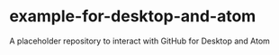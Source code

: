 # example-for-desktop-and-atom
A placeholder repository to interact with GitHub for Desktop and Atom
